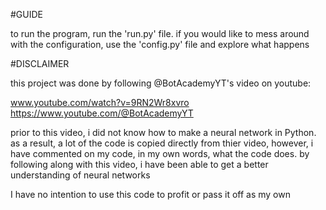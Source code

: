 #GUIDE

to run the program, run the 'run.py' file.
if you would like to mess around with the configuration, use the 'config.py' file and explore what happens


#DISCLAIMER

this project was done by following @BotAcademyYT's video on youtube:

www.youtube.com/watch?v=9RN2Wr8xvro
https://www.youtube.com/@BotAcademyYT

prior to this video, i did not know how to make a neural network in Python.
as a result, a lot of the code is copied directly from thier video, however, i have commented on my code, in my own words, what the code does.
by following along with this video, i have been able to get a better understanding of neural networks

I have no intention to use this code to profit or pass it off as my own
